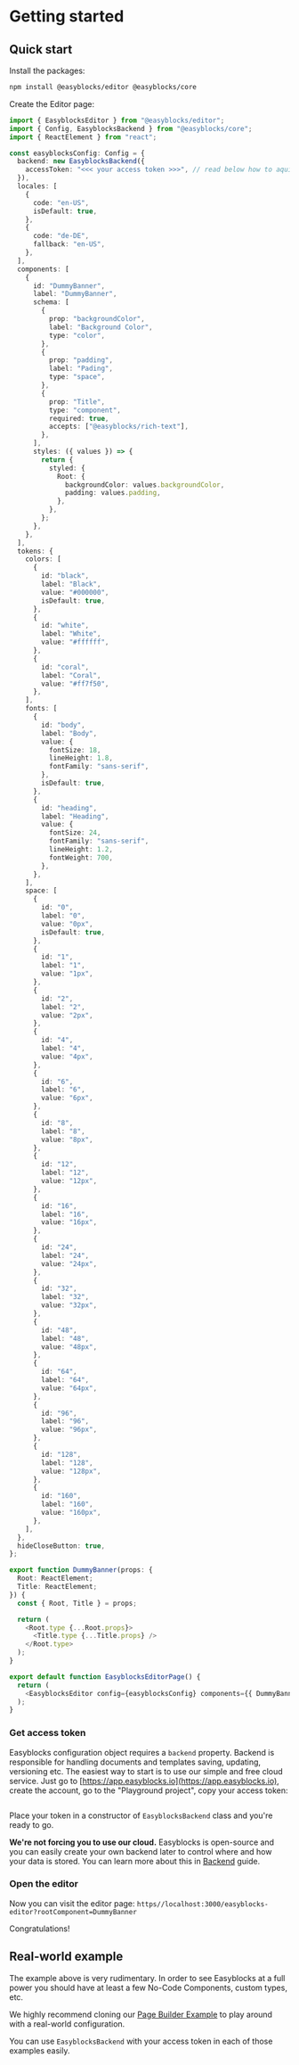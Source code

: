 # Getting started

## Quick start

Install the packages:

```bash
npm install @easyblocks/editor @easyblocks/core
```

Create the Editor page:

```typescript
import { EasyblocksEditor } from "@easyblocks/editor";
import { Config, EasyblocksBackend } from "@easyblocks/core";
import { ReactElement } from "react";

const easyblocksConfig: Config = {
  backend: new EasyblocksBackend({
    accessToken: "<<< your access token >>>", // read below how to aquire access token
  }),
  locales: [
    {
      code: "en-US",
      isDefault: true,
    },
    {
      code: "de-DE",
      fallback: "en-US",
    },
  ],
  components: [
    {
      id: "DummyBanner",
      label: "DummyBanner",
      schema: [
        {
          prop: "backgroundColor",
          label: "Background Color",
          type: "color",
        },
        {
          prop: "padding",
          label: "Pading",
          type: "space",
        },
        {
          prop: "Title",
          type: "component",
          required: true,
          accepts: ["@easyblocks/rich-text"],
        },
      ],
      styles: ({ values }) => {
        return {
          styled: {
            Root: {
              backgroundColor: values.backgroundColor,
              padding: values.padding,
            },
          },
        };
      },
    },
  ],
  tokens: {
    colors: [
      {
        id: "black",
        label: "Black",
        value: "#000000",
        isDefault: true,
      },
      {
        id: "white",
        label: "White",
        value: "#ffffff",
      },
      {
        id: "coral",
        label: "Coral",
        value: "#ff7f50",
      },
    ],
    fonts: [
      {
        id: "body",
        label: "Body",
        value: {
          fontSize: 18,
          lineHeight: 1.8,
          fontFamily: "sans-serif",
        },
        isDefault: true,
      },
      {
        id: "heading",
        label: "Heading",
        value: {
          fontSize: 24,
          fontFamily: "sans-serif",
          lineHeight: 1.2,
          fontWeight: 700,
        },
      },
    ],
    space: [
      {
        id: "0",
        label: "0",
        value: "0px",
        isDefault: true,
      },
      {
        id: "1",
        label: "1",
        value: "1px",
      },
      {
        id: "2",
        label: "2",
        value: "2px",
      },
      {
        id: "4",
        label: "4",
        value: "4px",
      },
      {
        id: "6",
        label: "6",
        value: "6px",
      },
      {
        id: "8",
        label: "8",
        value: "8px",
      },
      {
        id: "12",
        label: "12",
        value: "12px",
      },
      {
        id: "16",
        label: "16",
        value: "16px",
      },
      {
        id: "24",
        label: "24",
        value: "24px",
      },
      {
        id: "32",
        label: "32",
        value: "32px",
      },
      {
        id: "48",
        label: "48",
        value: "48px",
      },
      {
        id: "64",
        label: "64",
        value: "64px",
      },
      {
        id: "96",
        label: "96",
        value: "96px",
      },
      {
        id: "128",
        label: "128",
        value: "128px",
      },
      {
        id: "160",
        label: "160",
        value: "160px",
      },
    ],
  },
  hideCloseButton: true,
};

export function DummyBanner(props: {
  Root: ReactElement;
  Title: ReactElement;
}) {
  const { Root, Title } = props;

  return (
    <Root.type {...Root.props}>
      <Title.type {...Title.props} />
    </Root.type>
  );
}

export default function EasyblocksEditorPage() {
  return (
    <EasyblocksEditor config={easyblocksConfig} components={{ DummyBanner }} />
  );
}
```

### Get access token

Easyblocks configuration object requires a `backend` property. Backend is responsible for handling documents and templates saving, updating, versioning etc. The easiest way to start is to use our simple and free cloud service. Just go to [https://app.easyblocks.io](https://app.easyblocks.io), create the account, go to the "Playground project", copy your access token:

<figure><img src=".gitbook/assets/access_token.png" alt=""><figcaption></figcaption></figure>

Place your token in a constructor of `EasyblocksBackend` class and you're ready to go.

**We're not forcing you to use our cloud.** Easyblocks is open-source and you can easily create your own backend later to control where and how your data is stored. You can learn more about this in [Backend](essentials/backend.md) guide.

### Open the editor

Now you can visit the editor page: `https//localhost:3000/easyblocks-editor?rootComponent=DummyBanner`

Congratulations!

## Real-world example

The example above is very rudimentary. In order to see Easyblocks at a full power you should have at least a few No-Code Components, custom types, etc.&#x20;

We highly recommend cloning our [Page Builder Example](https://github.com/easyblockshq/page-builder-demo) to play around with a real-world configuration.

You can use `EasyblocksBackend` with your access token in each of those examples easily.
